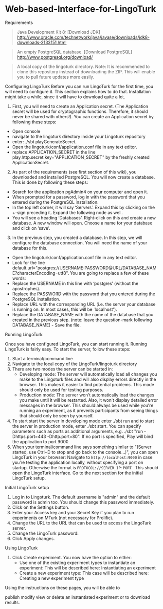 # Web-based-Interface-for-LingoTurk

Requirements
> Java Development Kit 8: [Download JDK] http://www.oracle.com/technetwork/java/javase/downloads/jdk8-downloads-2133151.html

> An empty PostgreSQL database. [Download PostgreSQL] http://www.postgresql.org/download/

> A local copy of the lingoturk directory. Note: It is recommended to clone this repository instead of downloading the ZIP. This will enable you to pull future updates more easily.

Configuring LingoTurk
Before you can run LingoTurk for the first time, you will need to configure it. This section explains how to do that. Installation might take a while, since it will have to download quite a lot.

1. First, you will need to create an Application secret. (The Application secret will be used for cryptographic functions. Therefore, it should never be shared with others!). You can create an Application secret by following these steps:

* Open console
* navigate to the lingoturk directory inside your Lingoturk repository
* enter: ./sbt playGenerateSecret.
* Open the lingoturk/conf/application.conf file in any text editor.
* replace APPLICATION_SECRET in the line play.http.secret.key="APPLICATION_SECRET" by the freshly created ApplicationSecret.

2. As part of the requirements (see first section of this wiki), you downloaded and installed PostgreSQL. You will now create a database. This is done by following these steps:

* Search for the application pgAdmin4 on your computer and open it.
* When prompted for a password, log in with the password that you entered during the PostgreSQL installation.
* In the top left corner, it will say ‘Servers’. Expand this by clicking on the +-sign preceding it. Expand the following node as well.
* You will see a heading ‘Databases’. Right-click on this and create a new database. A new window will open. Choose a name for your database and click on ‘save’.

3. In the previous step, you created a database. In this step, we will configure the database connection. You will need the name of your database for this.

* Open the lingoturk/conf/application.conf file in any text editor.
* Look for the line default.url="postgres://USERNAME:PASSWORD@URL/DATABASE_NAME?characterEncoding=utf8". You are going to replace a few of these words:
* Replace the USERNAME in this line with ‘postgres’ (without the apostrophes).
* Replace the PASSWORD with the password that you entered during the PostgreSQL installation.
* Replace URL with the corresponding URL (i.e. the server your database is running on. In most cases, this will be 'localhost').
* Replace the DATABASE_NAME with the name of the database that you created in the previous step. (note: leave the question-mark following DATABASE_NAME) - Save the file.

Running LingoTurk

Once you have configured LingoTurk, you can start running it. Running LingoTurk is fairly easy. To start the server, follow these steps:

1. Start a terminal/command line
2. Navigate to the local copy of the LingoTurk/lingoturk directory
3. There are two modes the server can be started in:
	* Developing mode: The server will automatically load all changes you make to the Lingoturk files and will also display errors directly in the browser. This makes it easier to find potential problems. This mode should only be used for testing purposes.
	* Production mode: The server won't automatically load the changes you make until it will be restarted. Also, it won't display detailed error messages in the browser. This should always be used while you're running an experiment, as it prevents participants from seeing things that should only be seen by yourself.
4. To start start the server in developing mode enter ./sbt run and to start the server in production mode, enter ./sbt start. You can specify parameters such as ports as additional arguments, e.g. ./sbt "run -Dhttps.port=443 -Dhttp.port=80". If no port is specified, Play will bind the application to port 9000.
5. When your terminal/command line says something similar to "(Server started, use Ctrl+D to stop and go back to the console…)", you can open LingoTurk in your browser:
	Navigate to `http://localhost:9000` in case you’re testing the application locally, without specifying a port on startup. Otherwise the format is `PROTOCOL://SERVER_IP:PORT `
This should open the LingoTurk interface. Go to the next section for the initial LingoTurk setup.

Initial LingoTurk setup
1. Log in to Lingoturk. The default username is "admin" and the default password is admin too. You should change this password immediately.
2. Click on the Settings button.
3. Enter your Access key and your Secret Key if you plan to run experiments on MTurk (not necessary for Prolific).
4. Change the URL to the URL that can be used to access the LingoTurk server.
5. Change the LingoTurk password.
6. Click Apply changes.

Using LingoTurk
1. Click Create experiment. You now have the option to either:
	* Use one of the existing experiment types to instantiate an experiment: This will be described here: Instantiating an experiment
	* Create a new experiment type: This case will be described here: Creating a new experiment type

Using the instructions on these pages, you will be able to

publish
modify
view
or delete
an instantiated experiment or to download results.



